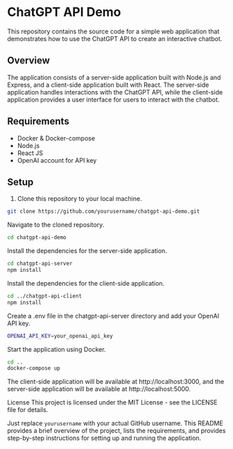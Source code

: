 # ChatGPT API Demo

This repository contains the source code for a simple web application that demonstrates how to use the ChatGPT API to create an interactive chatbot.

## Overview

The application consists of a server-side application built with Node.js and Express, and a client-side application built with React. The server-side application handles interactions with the ChatGPT API, while the client-side application provides a user interface for users to interact with the chatbot.

## Requirements

- Docker & Docker-compose
- Node.js
- React JS
- OpenAI account for API key

## Setup

1. Clone this repository to your local machine.

```bash
git clone https://github.com/yourusername/chatgpt-api-demo.git
```

Navigate to the cloned repository.

```bash
cd chatgpt-api-demo
```

Install the dependencies for the server-side application.

```bash
cd chatgpt-api-server
npm install
```

Install the dependencies for the client-side application.

```bash
cd ../chatgpt-api-client
npm install
```

Create a .env file in the chatgpt-api-server directory and add your OpenAI API key.

```bash
OPENAI_API_KEY=your_openai_api_key
```

Start the application using Docker.

```bash
cd ..
docker-compose up
```
The client-side application will be available at http://localhost:3000, and the server-side application will be available at http://localhost:5000.

License
This project is licensed under the MIT License - see the LICENSE file for details.

Just replace `yourusername` with your actual GitHub username. This README provides a brief overview of the project, lists the requirements, and provides step-by-step instructions for setting up and running the application.
